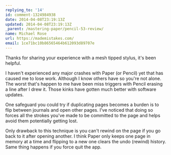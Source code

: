 ```yaml
---
replying_to: '14'
id: comment-1324984938
date: 2014-04-08T23:19:13Z
updated: 2014-04-08T23:19:13Z
_parent: /mastering-paper/pencil-53-review/
name: Michael Rose
url: https://mademistakes.com/
email: 1ce71bc10b86565464b612093d89707e
---
```


Thanks for sharing your experience with a mesh tipped stylus, it's been helpful.

I haven't experienced any major crashes with Paper (or Pencil) yet that has
caused me to lose work. Although I know others have so you're not alone. The
worst that's happen to me have been miss triggers with Pencil erasing a line
after I drew it. Those kinks have gotten much better with software updates.

One safeguard you could try if duplicating pages becomes a burden is to flip
between journals and open other pages. I've noticed that doing so forces all the
strokes you've made to be committed to the page and helps avoid them potentially
getting lost.

Only drawback to this technique is you can't rewind on the page if you go back
to it after opening another. I think Paper only keeps one page in memory at a
time and flipping to a new one clears the undo (rewind) history. Same thing
happens if you force quit the app.
